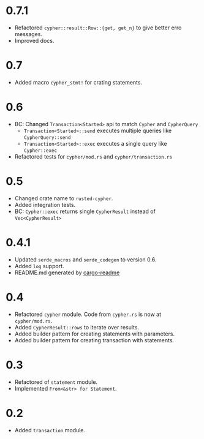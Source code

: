# 0.7.1

- Refactored `cypher::result::Row::{get, get_n}` to give better erro messages.
- Improved docs.

# 0.7

- Added macro `cypher_stmt!` for crating statements.

# 0.6

  - BC: Changed `Transaction<Started>` api to match `Cypher` and `CypherQuery`
    - `Transaction<Started>::send` executes multiple queries like `CypherQuery::send`
    - `Transaction<Started>::exec` executes a single query like `Cypher::exec`
  - Refactored tests for `cypher/mod.rs` and `cypher/transaction.rs`

# 0.5

  - Changed crate name to `rusted-cypher`.
  - Added integration tests.
  - BC: `Cypher::exec` returns single `CypherResult` instead of `Vec<CypherResult>`

# 0.4.1

  - Updated `serde_macros` and `serde_codegen` to version 0.6.
  - Added `log` support.
  - README.md generated by [cargo-readme](https://www.github.com/livioribeiro/cargo-readme)

# 0.4

  - Refactored `cypher` module. Code from `cypher.rs` is now at `cypher/mod.rs`.
  - Added `CypherResult::rows` to iterate over results.
  - Added builder pattern for creating statements with parameters.
  - Added builder pattern for creating transaction with statements.

# 0.3

  - Refactored of `statement` module.
  - Implemented `From<&str> for Statement`.

# 0.2

  - Added `transaction` module.
